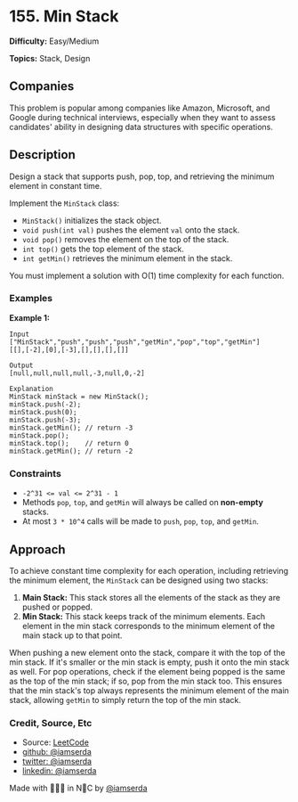 # 155. Min Stack

**Difficulty:** Easy/Medium

**Topics:** Stack, Design

## Companies

This problem is popular among companies like Amazon, Microsoft, and Google during technical interviews, especially when they want to assess candidates' ability in designing data structures with specific operations.

## Description

Design a stack that supports push, pop, top, and retrieving the minimum element in constant time.

Implement the `MinStack` class:

- `MinStack()` initializes the stack object.
- `void push(int val)` pushes the element `val` onto the stack.
- `void pop()` removes the element on the top of the stack.
- `int top()` gets the top element of the stack.
- `int getMin()` retrieves the minimum element in the stack.

You must implement a solution with O(1) time complexity for each function.

### Examples

**Example 1:**

```plaintext
Input
["MinStack","push","push","push","getMin","pop","top","getMin"]
[[],[-2],[0],[-3],[],[],[],[]]

Output
[null,null,null,null,-3,null,0,-2]

Explanation
MinStack minStack = new MinStack();
minStack.push(-2);
minStack.push(0);
minStack.push(-3);
minStack.getMin(); // return -3
minStack.pop();
minStack.top();    // return 0
minStack.getMin(); // return -2
```

### Constraints

- `-2^31 <= val <= 2^31 - 1`
- Methods `pop`, `top`, and `getMin` will always be called on **non-empty** stacks.
- At most `3 * 10^4` calls will be made to `push`, `pop`, `top`, and `getMin`.

## Approach

To achieve constant time complexity for each operation, including retrieving the minimum element, the `MinStack` can be designed using two stacks:

1. **Main Stack:** This stack stores all the elements of the stack as they are pushed or popped.
2. **Min Stack:** This stack keeps track of the minimum elements. Each element in the min stack corresponds to the minimum element of the main stack up to that point.

When pushing a new element onto the stack, compare it with the top of the min stack. If it's smaller or the min stack is empty, push it onto the min stack as well. For pop operations, check if the element being popped is the same as the top of the min stack; if so, pop from the min stack too. This ensures that the min stack's top always represents the minimum element of the main stack, allowing `getMin` to simply return the top of the min stack.

### Credit, Source, Etc

- Source: [LeetCode](https://leetcode.com/problems/crawler-log-folder/description)
- [github: @iamserda](https://github.com/iamserda)
- [twitter: @iamserda](https://twitter.com/iamserda)
- [linkedin: @iamserda](https://linkedin.com/in/iamserda)

Made with 🤍🫶🏿 in N🗽C by [@iamserda](https://www.twitter.com/iamserda)